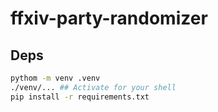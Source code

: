 # ffxiv-party-randomizer

## Deps

```bash
pythom -m venv .venv
./venv/... ## Activate for your shell
pip install -r requirements.txt
```